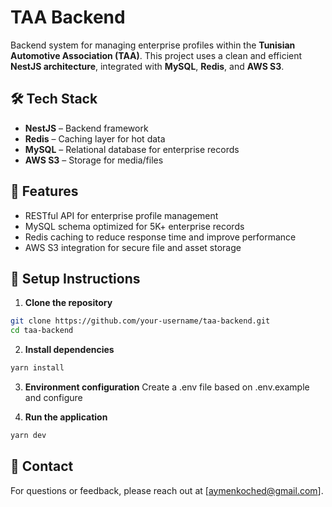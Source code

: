# TAA Backend

Backend system for managing enterprise profiles within the **Tunisian Automotive Association (TAA)**. This project uses a clean and efficient **NestJS architecture**, integrated with **MySQL**, **Redis**, and **AWS S3**.

## 🛠️ Tech Stack

- **NestJS** – Backend framework
- **Redis** – Caching layer for hot data
- **MySQL** – Relational database for enterprise records
- **AWS S3** – Storage for media/files

## 🚀 Features

- RESTful API for enterprise profile management
- MySQL schema optimized for 5K+ enterprise records
- Redis caching to reduce response time and improve performance
- AWS S3 integration for secure file and asset storage

## 🧾 Setup Instructions
1. **Clone the repository**
  ```bash
  git clone https://github.com/your-username/taa-backend.git
  cd taa-backend
  ```
2. **Install dependencies**
  ```bash
  yarn install
  ```
3. **Environment configuration**
Create a .env file based on .env.example and configure

4. **Run the application**
  ```bash
  yarn dev
  ```

## 📩 Contact
For questions or feedback, please reach out at [aymenkoched@gmail.com].
